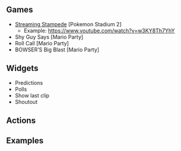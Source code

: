 ## Games
- [Streaming Stampede](https://github.com/BlackyWhoElse/streamer.bot-actions/tree/main/minigames/Streaming%20Stampede) [Pokemon Stadium 2]
    - Example: https://www.youtube.com/watch?v=w3KY8Th7YhY
- Shy Guy Says [Mario Party]
- Roll Call [Mario Party]
- BOWSER’S Big Blast [Mario Party]
## Widgets
- Predictions
- Polls
- Show last clip
- Shoutout
## Actions
## Examples